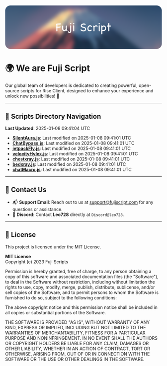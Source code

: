 ![Banner](.github/b.webp)

# 🌍 **We are Fuji Script**

Our global team of developers is dedicated to creating powerful, open-source scripts for Rise Client, designed to enhance your experience and unlock new possibilities! 🌟

---
<!-- SCRIPTS_NAVIGATION_START -->
## 📂 **Scripts Directory Navigation**

**Last Updated**: 2025-01-08 09:41:04 UTC

- **[SilentAura.js](scripts/SilentAura.js)**: Last modified on 2025-01-08 09:41:01 UTC
- **[ChatBypass.js](scripts/ChatBypass.js)**: Last modified on 2025-01-08 09:41:01 UTC
- **[jetpackFly.js](scripts/jetpackFly.js)**: Last modified on 2025-01-08 09:41:01 UTC
- **[velocityHylex.js](scripts/velocityHylex.js)**: Last modified on 2025-01-08 09:41:01 UTC
- **[chestxray.js](scripts/chestxray.js)**: Last modified on 2025-01-08 09:41:01 UTC
- **[bedxray.js](scripts/bedxray.js)**: Last modified on 2025-01-08 09:41:01 UTC
- **[chatMacro.js](scripts/chatMacro.js)**: Last modified on 2025-01-08 09:41:01 UTC

<!-- SCRIPTS_NAVIGATION_END -->

---

## 💬 **Contact Us**  
- 📬 **Support Email**: Reach out to us at [support@fujiscript.com](mailto:support@fujiscript.com) for any questions or assistance.  
- 💬 **Discord**: Contact **Leo728** directly at `Discord@leo728`.

---

## 📜 **License**

This project is licensed under the MIT License.  

**MIT License**  
Copyright (c) 2023 Fuji Scripts  

Permission is hereby granted, free of charge, to any person obtaining a copy of this software and associated documentation files (the "Software"), to deal in the Software without restriction, including without limitation the rights to use, copy, modify, merge, publish, distribute, sublicense, and/or sell copies of the Software, and to permit persons to whom the Software is furnished to do so, subject to the following conditions:  

The above copyright notice and this permission notice shall be included in all copies or substantial portions of the Software.  

THE SOFTWARE IS PROVIDED "AS IS", WITHOUT WARRANTY OF ANY KIND, EXPRESS OR IMPLIED, INCLUDING BUT NOT LIMITED TO THE WARRANTIES OF MERCHANTABILITY, FITNESS FOR A PARTICULAR PURPOSE AND NONINFRINGEMENT. IN NO EVENT SHALL THE AUTHORS OR COPYRIGHT HOLDERS BE LIABLE FOR ANY CLAIM, DAMAGES OR OTHER LIABILITY, WHETHER IN AN ACTION OF CONTRACT, TORT OR OTHERWISE, ARISING FROM, OUT OF OR IN CONNECTION WITH THE SOFTWARE OR THE USE OR OTHER DEALINGS IN THE SOFTWARE.  
